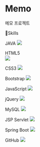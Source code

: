 # Memo
메모 프로젝트

 💪Skills
  
<div class="text-center">
 
JAVA
<img src="https://img.shields.io/badge/JAVA-4479A1?style=flat-square&logo=JAVA&logoColor=white"/>
  
HTML5  
<img src="https://img.shields.io/badge/HTML5-E34F26?style=flat-square&logo=HTML5&logoColor=white"/>
 
CSS3
<img src="https://img.shields.io/badge/CSS3-1572B6?style=flat-square&logo=CSS3&logoColor=white"/>

Bootstrap
<img src="https://img.shields.io/badge/Bootstrap-7952B3?style=flat-square&logo=Bootstrap&logoColor=white"/>

JavaScript
<img src="https://img.shields.io/badge/JavaScript-F7DF1E?style=flat-square&logo=JavaScript&logoColor=white"/>
  
jQuery
<img src="https://img.shields.io/badge/jQuery-0769AD?style=flat-square&logo=jQuery&logoColor=white"/>
  
MySQL
<img src="https://img.shields.io/badge/MySQL-4479A1?style=flat-square&logo=MySQL&logoColor=white"/>
  
JSP Servlet
<img src="https://img.shields.io/badge/JSP Servlet-232F3E?style=flat-square&logo=JSP Servlet&logoColor=white"/>
   
Spring Boot
<img src="https://img.shields.io/badge/Spring Boot-6DB33F?style=flat-square&logo=Spring Boot&logoColor=white"/>

GitHub
<img src="https://img.shields.io/badge/GitHub-181717?style=flat-square&logo=GitHub&logoColor=white"/>

</div>

  

  
  

